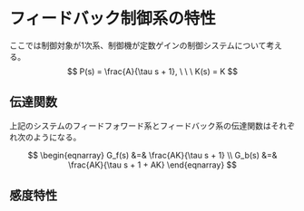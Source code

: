 # フィードバック制御系の特性

ここでは制御対象が1次系、制御機が定数ゲインの制御システムについて考える。
　
$$
P(s) = \frac{A}{\tau s + 1}, \ \ \ K(s) = K
$$

## 伝達関数

上記のシステムのフィードフォワード系とフィードバック系の伝達関数はそれぞれ次のようになる。

$$
\begin{eqnarray}
G_f(s) &=& \frac{AK}{\tau s + 1} \\
G_b(s) &=& \frac{AK}{\tau s + 1 + AK}
\end{eqnarray}
$$

## 感度特性


